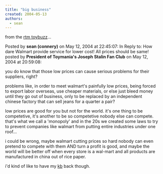 ```yaml
---
title: "big business"
created: 2004-05-13
authors:
  - sean
---
```


from the [rtm toybuzz](http://www.toymania.com)...

Posted by **sean (connery)** on May 12, 2004 at 22:45:07: In Reply to: How dare Walmart provide service for lower cost! All prices should be same! posted by **President of Toymania's Joseph Stalin Fan Club** on May 12, 2004 at 20:59:08:

you do know that those low prices can cause serious problems for their suppliers, right?

problems like, in order to meet walmart's painfully low prices, being forced to export labor overseas, use cheaper materials, or else just bleed money until they go out of business, only to be replaced by an independent chinese factory that can sell jeans for a quarter a pair?

low prices are good for you but not for the world. it's one thing to be competetive, it's another to be so competetive nobody else can compete. that's what we call a 'monopoly' and in the 20s we created some laws to try to prevent companies like walmart from putting entire industries under one roof...

i could be wrong, maybe walmart cutting prices so hard nobody can even pretend to compete with them AND turn a profit is good, and maybe the world will be better off when every store is a wal-mart and all products are manufactured in china out of rice paper.

i'd kind of like to have my [kb](http://www.hoovers.com/kb-toys/--ID__102883--/free-co-factsheet.xhtml) back though.

